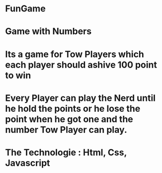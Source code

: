 # FunGame
# Game with Numbers

# Its a game for Tow Players which each player should ashive 100 point to win 

# Every Player can play the Nerd until he hold the points or he lose the point when he got one and the number Tow Player can play.

# The Technologie : Html, Css, Javascript


